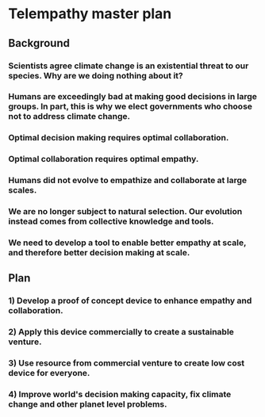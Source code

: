 # Telempathy master plan

## Background

### Scientists agree climate change is an existential threat to our species. Why are we doing nothing about it?

### Humans are exceedingly bad at making good decisions in large groups. In part, this is why we elect governments who choose not to address climate change.

### Optimal decision making requires optimal collaboration.

### Optimal collaboration requires optimal empathy.

### Humans did not evolve to empathize and collaborate at large scales.

### We are no longer subject to natural selection. Our evolution instead comes from collective knowledge and tools.

### We need to develop a tool to enable better empathy at scale, and therefore better decision making at scale.

## Plan

### 1) Develop a proof of concept device to enhance empathy and collaboration.

### 2) Apply this device commercially to create a sustainable venture.

### 3) Use resource from commercial venture to create low cost device for everyone.

### 4) Improve world's decision making capacity, fix climate change and other planet level problems.

